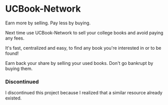 # UCBook-Network

Earn more by selling. Pay less by buying.

Next time use UCBook-Network to sell your college books and avoid paying any fees.

It's fast, centralized and easy, to find any book you're interested in or to be found!

Earn back your share by selling your used books.
Don't go bankrupt by buying them.

### Discontinued

I discontinued this project because I realized that a similar resource already existed.
